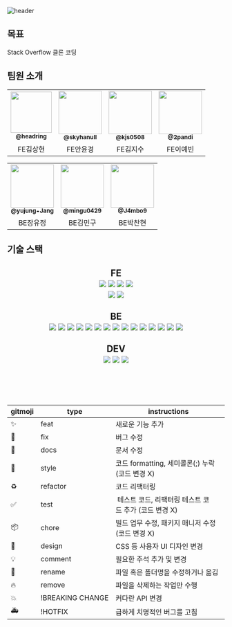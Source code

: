 ![header](https://capsule-render.vercel.app/api?type=waving&color=2A4C8E&height=150&section=footer&text=SEB40-030%20pre-project:%20Shark%20Overflow%20🦈&fontAlign=50&fontAlignY=75&fontColor=F5F8FF&fontSize=35&descAlign=92&descAlignY=7&descSize=102)

## 목표

Stack Overflow 클론 코딩<br>

## 팀원 소개

<table>
  <tr>
     <td align="center"><a href="https://github.com/headring"><img src=https://avatars.githubusercontent.com/u/48895268?v=4 width="95px;" alt=""/><br /><sub><b>@headring</b></sub></a><br /></td>
     <td align="center"><a href="https://github.com/skyhanull"><img src="https://avatars.githubusercontent.com/u/106054006?v=4" width="100px;" alt=""/><br /><sub><b>@skyhanull</b></sub></a><br /></td>
    <td align="center"><a href="https://github.com/kjs0508"><img src=https://avatars.githubusercontent.com/u/107850055?v=4 width="100px;" alt=""/><br /><sub><b>@kjs0508</b></sub></a><br /></td>
    <td align="center"><a href="https://github.com/2pandi"><img src=https://avatars.githubusercontent.com/u/99231626?v=4 width="100px;" alt=""/><br /><sub><b>@2pandi</b></sub></a><br /></td>

</tr>
      <td align="center">FE김상현</td>
      <td align="center">FE안윤경</td>
      <td align="center">FE김지수</td>
      <td align="center">FE이예빈</td>
      
</tr>
</table>
<table>

 <tr>
  <td align="center"><a href="https://github.com/yujung-Jang"><img src=https://avatars.githubusercontent.com/u/76857246?v=4 width="100px;" alt=""/><br /><sub><b>@yujung-Jang</b></sub></a><br /></td>
     <td align="center"><a href="https://github.com/mingu0429"><img src=https://avatars.githubusercontent.com/u/73528227?v=4 width="100px;" alt=""/><br /><sub><b>@mingu0429</b></sub></a><br /></td>
     <td align="center"><a href="https://github.com/J4mbo9"><img src=https://avatars.githubusercontent.com/u/108328710?v=4 width="100px;" alt=""/><br /><sub><b>@J4mbo9</b></sub></a><br /></td>

</tr>
<tr>
      <td align="center">BE장유정</td>
      <td align="center">BE김민구</td>
      <td align="center">BE박찬현</td>
   
</tr>

</table>

<h2>기술 스택<h2>

 <div align=center>FE <div>
<div align=center> 
  <img src="https://img.shields.io/badge/html5-E34F26?style=for-the-badge&logo=html5&logoColor=white">
 <img src="https://img.shields.io/badge/css-1572B6?style=for-the-badge&logo=css3&logoColor=white">
 <img src="https://img.shields.io/badge/javascript-F7DF1E?style=for-the-badge&logo=javascript&logoColor=black">
 <img src="https://img.shields.io/badge/react-61DAFB?style=for-the-badge&logo=react&logoColor=black">
 <br>
  <img src="https://img.shields.io/badge/styledcomponents-DB7093?style=for-the-badge&logoColor=black">
 <img src="https://img.shields.io/badge/recoil-0075EB?style=for-the-badge&logoColor=black">

 </div>
<br>
 
  <div align=center>BE</div>

  <img src="https://img.shields.io/badge/java-007396?style=for-the-badge&logo=java&logoColor=white">
  <img src="https://img.shields.io/badge/springboot-6DB33F?style=for-the-badge&logo=springboot&logoColor=white">
  <img src="https://img.shields.io/badge/mysql-4479A1?style=for-the-badge&logo=mysql&logoColor=white">
  
 <img src="https://img.shields.io/badge/MapStruct-6DB33F?style=for-the-badge&logoColor=black">
 <img src="https://img.shields.io/badge/H2-6DB33F?style=for-the-badge&logoColor=black"> 
 <img src="https://img.shields.io/badge/Spring Data JPA-6DB33F?style=for-the-badge&logoColor=black">
 <img src="https://img.shields.io/badge/Hibernate-59666C?style=for-the-badge&logoColor=black">

<img src="https://img.shields.io/badge/Spring Security-6DB33F?style=for-the-badge&logoColor=black">
<img src="https://img.shields.io/badge/JWT-6DB33F?style=for-the-badge&logoColor=black">
<img src="https://img.shields.io/badge/OAuth 2.0-6DB33F?style=for-the-badge&logoColor=black">

<img src="https://img.shields.io/badge/Junit5-6DB33F?style=for-the-badge&logoColor=black">
<img src="https://img.shields.io/badge/mockito-6DB33F?style=for-the-badge&logoColor=black">
<img src="https://img.shields.io/badge/OAuth 2.0-6DB33F?style=for-the-badge&logoColor=black">
<img src="https://img.shields.io/badge/Spring Rest Docs-6DB33F?style=for-the-badge&logoColor=black">

<img src="https://img.shields.io/badge/Gradle-02303A?style=for-the-badge&logoColor=black">
   
   <br/>
   <br/>
   
  <div align=center>DEV</div>

  <img src="https://img.shields.io/badge/github-181717?style=for-the-badge&logo=github&logoColor=white">
  <img src="https://img.shields.io/badge/git-F05032?style=for-the-badge&logo=git&logoColor=white">
  <img src="https://img.shields.io/badge/fontawesome-339AF0?style=for-the-badge&logo=fontawesome&logoColor=white">
  
  <br/><br/>

| gitmoji               | type             | instructions                                                  |
| --------------------- | ---------------- | ------------------------------------------------------------- |
| ✨         | feat             | 새로운 기능 추가                                              |
| 🐛               | fix              | 버그 수정                                                     |
| 📝              | docs             | 문서 수정                                                     |
| 🎨               | style            | 코드 formatting, 세미콜론(;) 누락 (코드 변경 X)   |
| ♻️           | refactor         | 코드 리팩터링                                                 |
| ✅ | test             |  테스트 코드, 리팩터링 테스트 코드 추가 (코드 변경 X) |
| 📦️         | chore            | 빌드 업무 수정, 패키지 매니저 수정 (코드 변경 X)      |
| 💄         | design           | CSS 등 사용자 UI 디자인 변경                                  |
| 💡             | comment          | 필요한 주석 추가 및 변경                                      |
| 🚚            | rename           | 파일 혹은 폴더명을 수정하거나 옮김            |
| 🔥             | remove           | 파일을 삭제하는 작업만 수행                            |
| 💥             | !BREAKING CHANGE | 커다란 API 변경                                        |
| 🚑️       | !HOTFIX          | 급하게 치명적인 버그를 고침                       |
